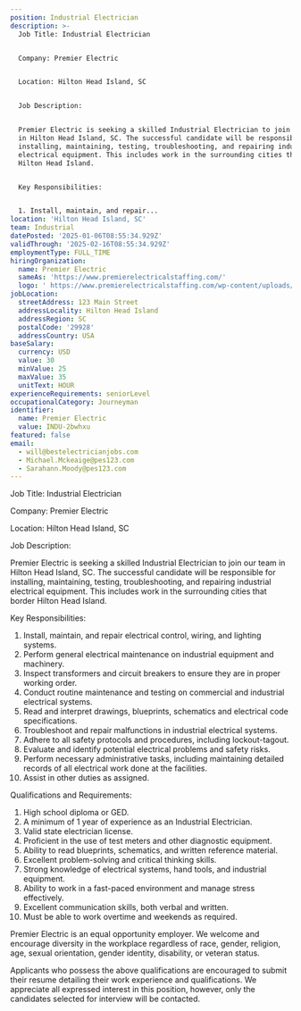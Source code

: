 ```yaml
---
position: Industrial Electrician
description: >-
  Job Title: Industrial Electrician


  Company: Premier Electric


  Location: Hilton Head Island, SC 


  Job Description:


  Premier Electric is seeking a skilled Industrial Electrician to join our team
  in Hilton Head Island, SC. The successful candidate will be responsible for
  installing, maintaining, testing, troubleshooting, and repairing industrial
  electrical equipment. This includes work in the surrounding cities that border
  Hilton Head Island.


  Key Responsibilities:


  1. Install, maintain, and repair...
location: 'Hilton Head Island, SC'
team: Industrial
datePosted: '2025-01-06T08:55:34.929Z'
validThrough: '2025-02-16T08:55:34.929Z'
employmentType: FULL_TIME
hiringOrganization:
  name: Premier Electric
  sameAs: 'https://www.premierelectricalstaffing.com/'
  logo: ' https://www.premierelectricalstaffing.com/wp-content/uploads/2020/05/Premier-Electrical-Staffing-logo.png'
jobLocation:
  streetAddress: 123 Main Street
  addressLocality: Hilton Head Island
  addressRegion: SC
  postalCode: '29928'
  addressCountry: USA
baseSalary:
  currency: USD
  value: 30
  minValue: 25
  maxValue: 35
  unitText: HOUR
experienceRequirements: seniorLevel
occupationalCategory: Journeyman
identifier:
  name: Premier Electric
  value: INDU-2bwhxu
featured: false
email:
  - will@bestelectricianjobs.com
  - Michael.Mckeaige@pes123.com
  - Sarahann.Moody@pes123.com
---
```




Job Title: Industrial Electrician

Company: Premier Electric

Location: Hilton Head Island, SC 

Job Description:

Premier Electric is seeking a skilled Industrial Electrician to join our team in Hilton Head Island, SC. The successful candidate will be responsible for installing, maintaining, testing, troubleshooting, and repairing industrial electrical equipment. This includes work in the surrounding cities that border Hilton Head Island.

Key Responsibilities:

1. Install, maintain, and repair electrical control, wiring, and lighting systems.
2. Perform general electrical maintenance on industrial equipment and machinery.
3. Inspect transformers and circuit breakers to ensure they are in proper working order.
4. Conduct routine maintenance and testing on commercial and industrial electrical systems.
5. Read and interpret drawings, blueprints, schematics and electrical code specifications.
6. Troubleshoot and repair malfunctions in industrial electrical systems.
7. Adhere to all safety protocols and procedures, including lockout-tagout.
8. Evaluate and identify potential electrical problems and safety risks.
9. Perform necessary administrative tasks, including maintaining detailed records of all electrical work done at the facilities.
10. Assist in other duties as assigned.

Qualifications and Requirements:

1. High school diploma or GED.
2. A minimum of 1 year of experience as an Industrial Electrician.
3. Valid state electrician license.
4. Proficient in the use of test meters and other diagnostic equipment.
5. Ability to read blueprints, schematics, and written reference material.
6. Excellent problem-solving and critical thinking skills.
7. Strong knowledge of electrical systems, hand tools, and industrial equipment.
8. Ability to work in a fast-paced environment and manage stress effectively.
9. Excellent communication skills, both verbal and written.
10. Must be able to work overtime and weekends as required.

Premier Electric is an equal opportunity employer. We welcome and encourage diversity in the workplace regardless of race, gender, religion, age, sexual orientation, gender identity, disability, or veteran status.

Applicants who possess the above qualifications are encouraged to submit their resume detailing their work experience and qualifications. We appreciate all expressed interest in this position, however, only the candidates selected for interview will be contacted.
